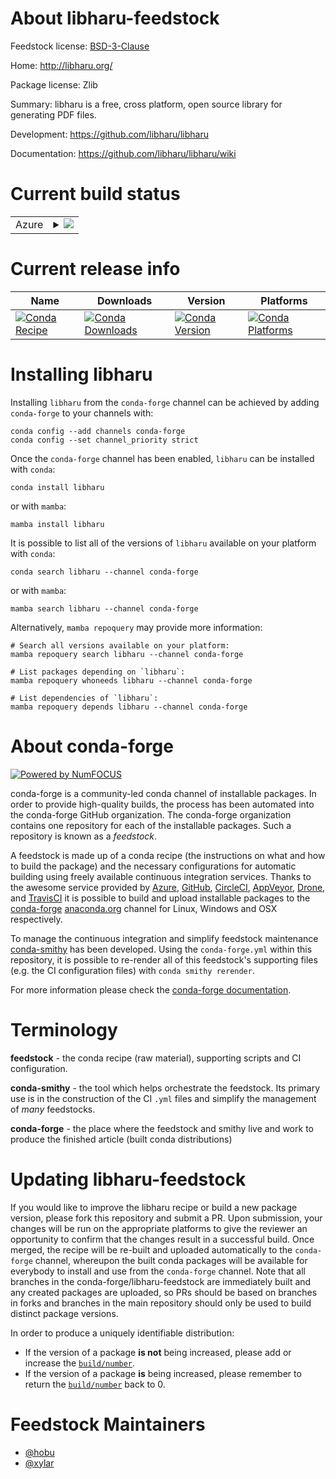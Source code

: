 About libharu-feedstock
=======================

Feedstock license: [BSD-3-Clause](https://github.com/conda-forge/libharu-feedstock/blob/main/LICENSE.txt)

Home: http://libharu.org/

Package license: Zlib

Summary: libharu is a free, cross platform, open source library for generating PDF
files.


Development: https://github.com/libharu/libharu

Documentation: https://github.com/libharu/libharu/wiki

Current build status
====================


<table>
    
  <tr>
    <td>Azure</td>
    <td>
      <details>
        <summary>
          <a href="https://dev.azure.com/conda-forge/feedstock-builds/_build/latest?definitionId=9346&branchName=main">
            <img src="https://dev.azure.com/conda-forge/feedstock-builds/_apis/build/status/libharu-feedstock?branchName=main">
          </a>
        </summary>
        <table>
          <thead><tr><th>Variant</th><th>Status</th></tr></thead>
          <tbody><tr>
              <td>linux_64</td>
              <td>
                <a href="https://dev.azure.com/conda-forge/feedstock-builds/_build/latest?definitionId=9346&branchName=main">
                  <img src="https://dev.azure.com/conda-forge/feedstock-builds/_apis/build/status/libharu-feedstock?branchName=main&jobName=linux&configuration=linux%20linux_64_" alt="variant">
                </a>
              </td>
            </tr><tr>
              <td>linux_aarch64</td>
              <td>
                <a href="https://dev.azure.com/conda-forge/feedstock-builds/_build/latest?definitionId=9346&branchName=main">
                  <img src="https://dev.azure.com/conda-forge/feedstock-builds/_apis/build/status/libharu-feedstock?branchName=main&jobName=linux&configuration=linux%20linux_aarch64_" alt="variant">
                </a>
              </td>
            </tr><tr>
              <td>linux_ppc64le</td>
              <td>
                <a href="https://dev.azure.com/conda-forge/feedstock-builds/_build/latest?definitionId=9346&branchName=main">
                  <img src="https://dev.azure.com/conda-forge/feedstock-builds/_apis/build/status/libharu-feedstock?branchName=main&jobName=linux&configuration=linux%20linux_ppc64le_" alt="variant">
                </a>
              </td>
            </tr><tr>
              <td>osx_64</td>
              <td>
                <a href="https://dev.azure.com/conda-forge/feedstock-builds/_build/latest?definitionId=9346&branchName=main">
                  <img src="https://dev.azure.com/conda-forge/feedstock-builds/_apis/build/status/libharu-feedstock?branchName=main&jobName=osx&configuration=osx%20osx_64_" alt="variant">
                </a>
              </td>
            </tr><tr>
              <td>osx_arm64</td>
              <td>
                <a href="https://dev.azure.com/conda-forge/feedstock-builds/_build/latest?definitionId=9346&branchName=main">
                  <img src="https://dev.azure.com/conda-forge/feedstock-builds/_apis/build/status/libharu-feedstock?branchName=main&jobName=osx&configuration=osx%20osx_arm64_" alt="variant">
                </a>
              </td>
            </tr><tr>
              <td>win_64</td>
              <td>
                <a href="https://dev.azure.com/conda-forge/feedstock-builds/_build/latest?definitionId=9346&branchName=main">
                  <img src="https://dev.azure.com/conda-forge/feedstock-builds/_apis/build/status/libharu-feedstock?branchName=main&jobName=win&configuration=win%20win_64_" alt="variant">
                </a>
              </td>
            </tr>
          </tbody>
        </table>
      </details>
    </td>
  </tr>
</table>

Current release info
====================

| Name | Downloads | Version | Platforms |
| --- | --- | --- | --- |
| [![Conda Recipe](https://img.shields.io/badge/recipe-libharu-green.svg)](https://anaconda.org/conda-forge/libharu) | [![Conda Downloads](https://img.shields.io/conda/dn/conda-forge/libharu.svg)](https://anaconda.org/conda-forge/libharu) | [![Conda Version](https://img.shields.io/conda/vn/conda-forge/libharu.svg)](https://anaconda.org/conda-forge/libharu) | [![Conda Platforms](https://img.shields.io/conda/pn/conda-forge/libharu.svg)](https://anaconda.org/conda-forge/libharu) |

Installing libharu
==================

Installing `libharu` from the `conda-forge` channel can be achieved by adding `conda-forge` to your channels with:

```
conda config --add channels conda-forge
conda config --set channel_priority strict
```

Once the `conda-forge` channel has been enabled, `libharu` can be installed with `conda`:

```
conda install libharu
```

or with `mamba`:

```
mamba install libharu
```

It is possible to list all of the versions of `libharu` available on your platform with `conda`:

```
conda search libharu --channel conda-forge
```

or with `mamba`:

```
mamba search libharu --channel conda-forge
```

Alternatively, `mamba repoquery` may provide more information:

```
# Search all versions available on your platform:
mamba repoquery search libharu --channel conda-forge

# List packages depending on `libharu`:
mamba repoquery whoneeds libharu --channel conda-forge

# List dependencies of `libharu`:
mamba repoquery depends libharu --channel conda-forge
```


About conda-forge
=================

[![Powered by
NumFOCUS](https://img.shields.io/badge/powered%20by-NumFOCUS-orange.svg?style=flat&colorA=E1523D&colorB=007D8A)](https://numfocus.org)

conda-forge is a community-led conda channel of installable packages.
In order to provide high-quality builds, the process has been automated into the
conda-forge GitHub organization. The conda-forge organization contains one repository
for each of the installable packages. Such a repository is known as a *feedstock*.

A feedstock is made up of a conda recipe (the instructions on what and how to build
the package) and the necessary configurations for automatic building using freely
available continuous integration services. Thanks to the awesome service provided by
[Azure](https://azure.microsoft.com/en-us/services/devops/), [GitHub](https://github.com/),
[CircleCI](https://circleci.com/), [AppVeyor](https://www.appveyor.com/),
[Drone](https://cloud.drone.io/welcome), and [TravisCI](https://travis-ci.com/)
it is possible to build and upload installable packages to the
[conda-forge](https://anaconda.org/conda-forge) [anaconda.org](https://anaconda.org/)
channel for Linux, Windows and OSX respectively.

To manage the continuous integration and simplify feedstock maintenance
[conda-smithy](https://github.com/conda-forge/conda-smithy) has been developed.
Using the ``conda-forge.yml`` within this repository, it is possible to re-render all of
this feedstock's supporting files (e.g. the CI configuration files) with ``conda smithy rerender``.

For more information please check the [conda-forge documentation](https://conda-forge.org/docs/).

Terminology
===========

**feedstock** - the conda recipe (raw material), supporting scripts and CI configuration.

**conda-smithy** - the tool which helps orchestrate the feedstock.
                   Its primary use is in the construction of the CI ``.yml`` files
                   and simplify the management of *many* feedstocks.

**conda-forge** - the place where the feedstock and smithy live and work to
                  produce the finished article (built conda distributions)


Updating libharu-feedstock
==========================

If you would like to improve the libharu recipe or build a new
package version, please fork this repository and submit a PR. Upon submission,
your changes will be run on the appropriate platforms to give the reviewer an
opportunity to confirm that the changes result in a successful build. Once
merged, the recipe will be re-built and uploaded automatically to the
`conda-forge` channel, whereupon the built conda packages will be available for
everybody to install and use from the `conda-forge` channel.
Note that all branches in the conda-forge/libharu-feedstock are
immediately built and any created packages are uploaded, so PRs should be based
on branches in forks and branches in the main repository should only be used to
build distinct package versions.

In order to produce a uniquely identifiable distribution:
 * If the version of a package **is not** being increased, please add or increase
   the [``build/number``](https://docs.conda.io/projects/conda-build/en/latest/resources/define-metadata.html#build-number-and-string).
 * If the version of a package **is** being increased, please remember to return
   the [``build/number``](https://docs.conda.io/projects/conda-build/en/latest/resources/define-metadata.html#build-number-and-string)
   back to 0.

Feedstock Maintainers
=====================

* [@hobu](https://github.com/hobu/)
* [@xylar](https://github.com/xylar/)

